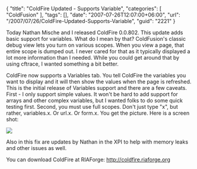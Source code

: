 {
	"title": "ColdFire Updated - Supports Variable",
	"categories": [
		"ColdFusion"
	],
	"tags": [],
	"date": "2007-07-26T12:07:00+06:00",
	"url": "/2007/07/26/ColdFire-Updated-Supports-Variable",
	"guid": "2221"
}

Today Nathan Mische and I released ColdFire 0.0.802. This update adds basic support for variables. What do I mean by that? ColdFusion's classic debug view lets you turn on various scopes. When you view a page, that entire scope is dumped out. I never cared for that as it typically displayed a lot more information than I needed. While you could get around that by using cftrace, I wanted something a bit better.

ColdFire now supports a Variables tab. You tell ColdFire the variables you want to display and it will then show the values when the page is refreshed. This is the initial release of Variables support and there are a few caveats. First - I only support simple values. It won't be hard to add support for arrays and other complex variables, but I wanted folks to do some quick testing first. Second, you must use full scopes. Don't just type "x", but rather, variables.x. Or url.x. Or form.x. You get the picture. Here is a screen shot:


<img src="http://static.raymondcamden.com/images/coldfire8.png">

Also in this fix are updates by Nathan in the XPI to help with memory leaks and other issues as well.

You can download ColdFire at RIAForge: <a href="http://coldfire.riaforge.org">http://coldfire.riaforge.org</a>